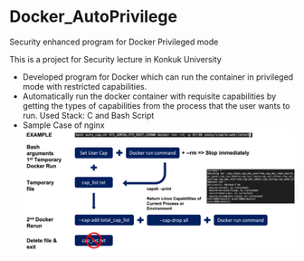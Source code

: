 # Docker_AutoPrivilege
Security enhanced program for Docker Privileged mode

This is a project for Security lecture in Konkuk University
-	Developed program for Docker which can run the container in privileged mode with restricted capabilities.
-	Automatically run the docker container with requisite capabilities by getting the types of capabilities from the process that the user wants to run. Used Stack: C and Bash Script
- Sample Case of nginx
![architecture](./architecture.png)
